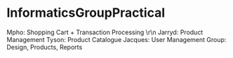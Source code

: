 InformaticsGroupPractical
=========================
Mpho: Shopping Cart + Transaction Processing \r\n
Jarryd: Product Management
Tyson: Product Catalogue
Jacques: User Management
Group: Design, Products, Reports
